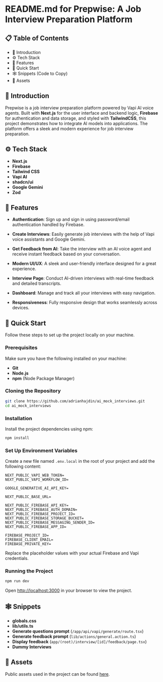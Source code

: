 # README.md for Prepwise: A Job Interview Preparation Platform

## 📋 Table of Contents

- 🤖 Introduction
- ⚙️ Tech Stack
- 🔋 Features
- 🤸 Quick Start
- 🕸️ Snippets (Code to Copy)
- 🔗 Assets


## 🤖 Introduction

Prepwise is a job interview preparation platform powered by Vapi AI voice agents. Built with **Next.js** for the user interface and backend logic, **Firebase** for authentication and data storage, and styled with **TailwindCSS**, this project demonstrates how to integrate AI models into applications. The platform offers a sleek and modern experience for job interview preparation.


## ⚙️ Tech Stack

- **Next.js**
- **Firebase**
- **Tailwind CSS**
- **Vapi AI**
- **shadcn/ui**
- **Google Gemini**
- **Zod**


## 🔋 Features

- **Authentication**: Sign up and sign in using password/email authentication handled by Firebase.
  
- **Create Interviews**: Easily generate job interviews with the help of Vapi voice assistants and Google Gemini.
  
- **Get Feedback from AI**: Take the interview with an AI voice agent and receive instant feedback based on your conversation.
  
- **Modern UI/UX**: A sleek and user-friendly interface designed for a great experience.
  
- **Interview Page**: Conduct AI-driven interviews with real-time feedback and detailed transcripts.
  
- **Dashboard**: Manage and track all your interviews with easy navigation.
  
- **Responsiveness**: Fully responsive design that works seamlessly across devices.


## 🤸 Quick Start

Follow these steps to set up the project locally on your machine.

### Prerequisites

Make sure you have the following installed on your machine:

- **Git**
- **Node.js**
- **npm** (Node Package Manager)

### Cloning the Repository

```bash
git clone https://github.com/adrianhajdin/ai_mock_interviews.git
cd ai_mock_interviews
```

### Installation

Install the project dependencies using npm:

```bash
npm install
```

### Set Up Environment Variables

Create a new file named `.env.local` in the root of your project and add the following content:

```plaintext
NEXT_PUBLIC_VAPI_WEB_TOKEN=
NEXT_PUBLIC_VAPI_WORKFLOW_ID=

GOOGLE_GENERATIVE_AI_API_KEY=

NEXT_PUBLIC_BASE_URL=

NEXT_PUBLIC_FIREBASE_API_KEY=
NEXT_PUBLIC_FIREBASE_AUTH_DOMAIN=
NEXT_PUBLIC_FIREBASE_PROJECT_ID=
NEXT_PUBLIC_FIREBASE_STORAGE_BUCKET=
NEXT_PUBLIC_FIREBASE_MESSAGING_SENDER_ID=
NEXT_PUBLIC_FIREBASE_APP_ID=

FIREBASE_PROJECT_ID=
FIREBASE_CLIENT_EMAIL=
FIREBASE_PRIVATE_KEY=
```

Replace the placeholder values with your actual Firebase and Vapi credentials.

### Running the Project

```bash
npm run dev
```

Open [http://localhost:3000](http://localhost:3000) in your browser to view the project.


## 🕸️ Snippets

- **globals.css**
- **lib/utils.ts**
- **Generate questions prompt** (`/app/api/vapi/generate/route.tsx`)
- **Generate feedback prompt** (`lib/actions/general.action.ts`)
- **Display feedback** (`app/(root)/interview/[id]/feedback/page.tsx`)
- **Dummy Interviews**


## 🔗 Assets

Public assets used in the project can be found [here](#).
